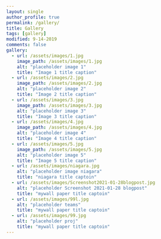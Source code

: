 ```yaml
---
layout: single
author_profile: true
permalink: /gallery/
title: Gallery
tags: [gallery]
modified: 9-14-2019
comments: false
gallery:
  - url: /assets/images/1.jpg
    image_path: /assets/images/1.jpg
    alt: "placeholder image 1"
    title: "Image 1 title caption"
  - url: /assets/images/2.jpg
    image_path: /assets/images/2.jpg
    alt: "placeholder image 2"
    title: "Image 2 title caption"
  - url: /assets/images/3.jpg
    image_path: /assets/images/3.jpg
    alt: "placeholder image 3"
    title: "Image 3 title caption"  
  - url: /assets/images/4.jpg
    image_path: /assets/images/4.jpg
    alt: "placeholder image 4"
    title: "Image 4 title caption"
  - url: /assets/images/5.jpg
    image_path: /assets/images/5.jpg
    alt: "placeholder image 5"
    title: "Image 5 title caption" 
  - url: /assets/images/niagara.jpg
    alt: "placeholder image niagara"
    title: "niagara title captoin"
  - url: /assets/images/Screenshot2021-01-28blogpost.jpg
    alt: "placeholder Screenshot 2021-01-28 blogpost"
    title: "mywall paper title captoin"
  - url: /assets/images/99l.jpg
    alt: "placeholder teams"
    title: "mywall paper title captoin"
  - url: /assets/images/99.jpg
    alt: "placeholder proj"
    title: "mywall paper title captoin"
---
```




